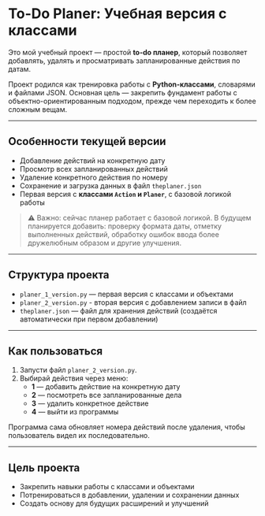 # To-Do Planer: Учебная версия с классами

Это мой учебный проект — простой **to-do планер**, который позволяет добавлять, удалять и просматривать запланированные действия по датам.  

Проект родился как тренировка работы с **Python-классами**, словарями и файлами JSON. Основная цель — закрепить фундамент работы с объектно-ориентированным подходом, прежде чем переходить к более сложным вещам.

---

## Особенности текущей версии

- Добавление действий на конкретную дату
- Просмотр всех запланированных действий
- Удаление конкретного действия по номеру
- Сохранение и загрузка данных в файл `theplaner.json`  
- Первая версия с **классами `Action` и `Planer`**, с базовой логикой работы  

> ⚠️ Важно: сейчас планер работает с базовой логикой. В будущем планируется добавить: проверку формата даты, отметку выполненных действий, обработку ошибок ввода более дружелюбным образом и другие улучшения.

---

## Структура проекта

- `planer_1_version.py` — первая версия с классами и объектами  
- `planer_2_version.py` - вторая версия с добавлением записи в файл
- `theplaner.json` — файл для хранения действий (создаётся автоматически при первом добавлении)  

---

## Как пользоваться

1. Запусти файл `planer_2_version.py`.  
2. Выбирай действия через меню:  
   - **1** — добавить действие на конкретную дату  
   - **2** — посмотреть все запланированные дела  
   - **3** — удалить конкретное действие  
   - **4** — выйти из программы 

Программа сама обновляет номера действий после удаления, чтобы пользователь видел их последовательно.  

---

## Цель проекта

- Закрепить навыки работы с классами и объектами  
- Потренироваться в добавлении, удалении и сохранении данных  
- Создать основу для будущих расширений и улучшений  
